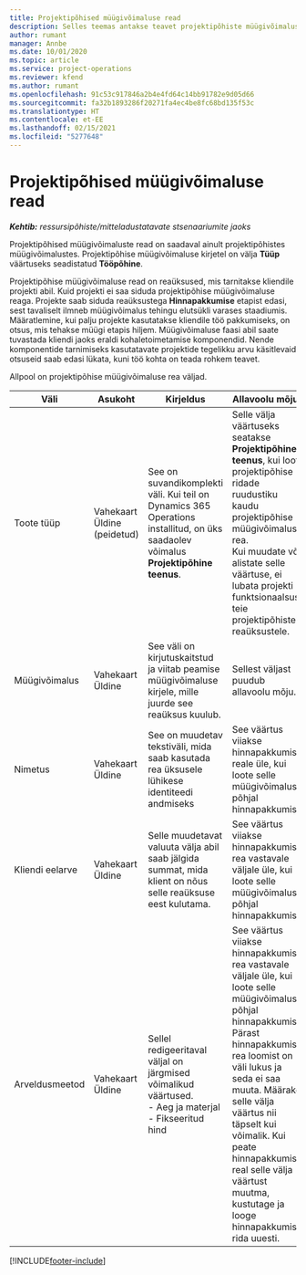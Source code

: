 ```yaml
---
title: Projektipõhised müügivõimaluse read
description: Selles teemas antakse teavet projektipõhiste müügivõimaluse ridadega töötamise kohta.
author: rumant
manager: Annbe
ms.date: 10/01/2020
ms.topic: article
ms.service: project-operations
ms.reviewer: kfend
ms.author: rumant
ms.openlocfilehash: 91c53c917846a2b4e4fd64c14bb91782e9d05d66
ms.sourcegitcommit: fa32b1893286f20271fa4ec4be8fc68bd135f53c
ms.translationtype: HT
ms.contentlocale: et-EE
ms.lasthandoff: 02/15/2021
ms.locfileid: "5277648"
---
```

# <a name="project-based-opportunity-lines"></a>Projektipõhised müügivõimaluse read

_**Kehtib:** ressursipõhiste/mitteladustatavate stsenaariumite jaoks_


Projektipõhised müügivõimaluste read on saadaval ainult projektipõhistes müügivõimalustes. Projektipõhise müügivõimaluse kirjetel on välja **Tüüp** väärtuseks seadistatud **Tööpõhine**.

Projektipõhise müügivõimaluse read on reaüksused, mis tarnitakse kliendile projekti abil. Kuid projekti ei saa siduda projektipõhise müügivõimaluse reaga. Projekte saab siduda reaüksustega **Hinnapakkumise** etapist edasi, sest tavaliselt ilmneb müügivõimalus tehingu elutsükli varases staadiumis. Määratlemine, kui palju projekte kasutatakse kliendile töö pakkumiseks, on otsus, mis tehakse müügi etapis hiljem. Müügivõimaluse faasi abil saate tuvastada kliendi jaoks eraldi kohaletoimetamise komponendid. Nende komponentide tarnimiseks kasutatavate projektide tegelikku arvu käsitlevaid otsuseid saab edasi lükata, kuni töö kohta on teada rohkem teavet.

Allpool on projektipõhise müügivõimaluse rea väljad.

| **Väli** | **Asukoht** | **Kirjeldus** | **Allavoolu mõjud** |
| --- | --- | --- | --- |
| Toote tüüp | Vahekaart Üldine (peidetud) | See on suvandikomplekti väli. Kui teil on Dynamics 365 Operations installitud, on üks saadaolev võimalus **Projektipõhine teenus**.  | Selle välja väärtuseks seatakse **Projektipõhine teenus**, kui loote projektipõhise ridade ruudustiku kaudu projektipõhise müügivõimaluse rea. <br> Kui muudate või alistate selle väärtuse, ei lubata projekti funktsionaalsust teie projektipõhistele reaüksustele. |
| Müügivõimalus | Vahekaart Üldine | See väli on kirjutuskaitstud ja viitab peamise müügivõimaluse kirjele, mille juurde see reaüksus kuulub. | Sellest väljast puudub allavoolu mõju. |
| Nimetus | Vahekaart Üldine | See on muudetav tekstiväli, mida saab kasutada rea üksusele lühikese identiteedi andmiseks | See väärtus viiakse hinnapakkumise reale üle, kui loote selle müügivõimaluse põhjal hinnapakkumise |
| Kliendi eelarve | Vahekaart Üldine | Selle muudetavat valuuta välja abil saab jälgida summat, mida klient on nõus selle reaüksuse eest kulutama. | See väärtus viiakse hinnapakkumise rea vastavale väljale üle, kui loote selle müügivõimaluse põhjal hinnapakkumise |
| Arveldusmeetod | Vahekaart Üldine | Sellel redigeeritaval väljal on järgmised võimalikud väärtused.</br>- Aeg ja materjal</br>- Fikseeritud hind | See väärtus viiakse hinnapakkumise rea vastavale väljale üle, kui loote selle müügivõimaluse põhjal hinnapakkumise. Pärast hinnapakkumise rea loomist on väli lukus ja seda ei saa muuta. Määrake selle välja väärtus nii täpselt kui võimalik. Kui peate hinnapakkumise real selle välja väärtust muutma, kustutage ja looge hinnapakkumise rida uuesti. |


[!INCLUDE[footer-include](../includes/footer-banner.md)]